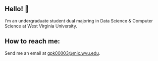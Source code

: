 ## Hello! 👋

<!--
**gradyking/gradyking** is a ✨ _special_ ✨ repository because its `README.md` (this file) appears on your GitHub profile.

Here are some ideas to get you started:

- 🔭 I’m currently working on ...
- 🌱 I’m currently learning ...
- 👯 I’m looking to collaborate on ...
- 🤔 I’m looking for help with ...
- 💬 Ask me about ...
- 📫 How to reach me: ...
- 😄 Pronouns: ...
- ⚡ Fun fact: ...
-->

I'm an undergraduate student dual majoring in Data Science & Computer Science at West Virginia University.

## How to reach me:
Send me an email at [gpk00003@mix.wvu.edu](mailto:gpk00003@mix.wvu.edu).
